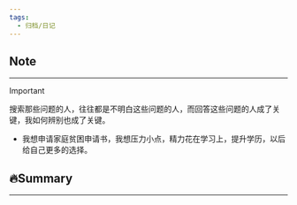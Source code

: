 ```yaml
---
tags:
  - 归档/日记
---
```


## Note

---

> [!Important]

搜索那些问题的人，往往都是不明白这些问题的人，而回答这些问题的人成了关键，我如何辨别也成了关键。

* 我想申请家庭贫困申请书，我想压力小点，精力花在学习上，提升学历，以后给自己更多的选择。

## 🔥Summary

---
